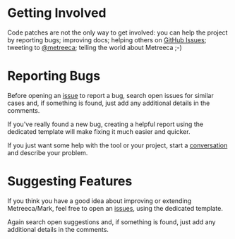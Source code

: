 # Getting Involved

Code patches are not the only way to get involved: you can help the project by reporting bugs; improving docs; helping
others on [GitHub Issues](issues); tweeting to [@metreeca](https://twitter.com/metreeca); telling the world about
Metreeca ;-)

# Reporting Bugs

Before opening an [issue](https://github.com/metreeca/mark/issues) to report a bug, search open issues for similar cases
and, if something is found, just add any additional details in the comments.

If you've really found a new bug, creating a helpful report using the dedicated template will make fixing it much easier
and quicker.

If you just want some help with the tool or your project, start
a [conversation](https://github.com/metreeca/mark/discussions) and describe your problem.

# Suggesting Features

If you think you have a good idea about improving or extending Metreeca/Mark, feel free to open
an [issues](https://github.com/metreeca/mark/issues), using the dedicated template.

Again search open suggestions and, if something is found, just add any additional details in the comments.
